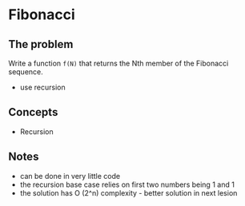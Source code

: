 # Fibonacci

## The problem

Write a function `f(N)` that returns the Nth member of the Fibonacci sequence.
- use recursion

## Concepts
- Recursion

## Notes
- can be done in very little code
- the recursion base case relies on first two numbers being 1 and 1
- the solution has O (2^n) complexity - better solution in next lesion